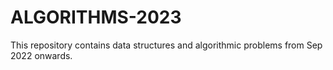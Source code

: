 # ALGORITHMS-2023
This repository contains data structures and algorithmic problems from Sep 2022 onwards.
